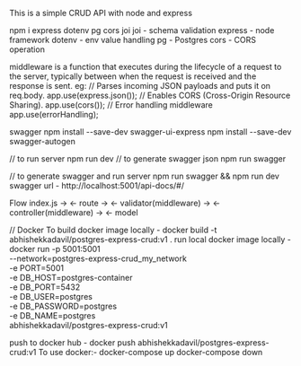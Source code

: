 This is a simple CRUD API with node and express

npm i express dotenv pg cors joi
joi - schema validation
express - node framework
dotenv - env value handling
pg - Postgres
cors - CORS operation

middleware is a function that executes during the lifecycle of a request to the server, typically between when the request is received and the response is sent.
eg:
// Parses incoming JSON payloads and puts it on req.body.
app.use(express.json());
// Enables CORS (Cross-Origin Resource Sharing).
app.use(cors());
// Error handling middleware
app.use(errorHandling);

swagger
npm install --save-dev swagger-ui-express
npm install --save-dev swagger-autogen

// to run server
npm run dev
// to generate swagger json
npm run swagger

// to generate swagger and run server
npm run swagger && npm run dev
swagger url - http://localhost:5001/api-docs/#/

Flow
index.js -> <- route -> <- validator(middleware) -> <- controller(middleware) -> <- model

// Docker
To build docker image locally - docker build -t abhishekkadavil/postgres-express-crud:v1 .
run local docker image locally -
docker run -p 5001:5001 \
 --network=postgres-express-crud_my_network \
 -e PORT=5001 \
 -e DB_HOST=postgres-container \
 -e DB_PORT=5432 \
 -e DB_USER=postgres \
 -e DB_PASSWORD=postgres \
 -e DB_NAME=postgres \
 abhishekkadavil/postgres-express-crud:v1

push to docker hub - docker push abhishekkadavil/postgres-express-crud:v1
To use docker:-
docker-compose up
docker-compose down
